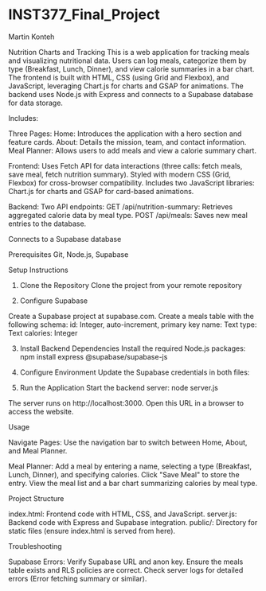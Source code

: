 # INST377_Final_Project

Martin Konteh

Nutrition Charts and Tracking
This is a web application for tracking meals and visualizing nutritional data. Users can log meals, categorize them by type (Breakfast, Lunch, Dinner), and view calorie summaries in a bar chart. The frontend is built with HTML, CSS (using Grid and Flexbox), and JavaScript, leveraging Chart.js for charts and GSAP for animations. The backend uses Node.js with Express and connects to a Supabase database for data storage.

Includes:

Three Pages:
Home: Introduces the application with a hero section and feature cards.
About: Details the mission, team, and contact information.
Meal Planner: Allows users to add meals and view a calorie summary chart.


Frontend:
Uses Fetch API for data interactions (three calls: fetch meals, save meal, fetch nutrition summary).
Styled with modern CSS (Grid, Flexbox) for cross-browser compatibility.
Includes two JavaScript libraries: Chart.js for charts and GSAP for card-based animations.


Backend:
Two API endpoints:
GET /api/nutrition-summary: Retrieves aggregated calorie data by meal type.
POST /api/meals: Saves new meal entries to the database.


Connects to a Supabase database

Prerequisites
Git, Node.js, Supabase

Setup Instructions
1. Clone the Repository
Clone the project from your remote repository

2. Configure Supabase

Create a Supabase project at supabase.com.
Create a meals table with the following schema:
id: Integer, auto-increment, primary key
name: Text
type: Text
calories: Integer

3. Install Backend Dependencies
Install the required Node.js packages:
npm install express @supabase/supabase-js

4. Configure Environment
Update the Supabase credentials in both files:

5. Run the Application
Start the backend server:
node server.js

The server runs on http://localhost:3000. Open this URL in a browser to access the website.

Usage

Navigate Pages:
Use the navigation bar to switch between Home, About, and Meal Planner.


Meal Planner:
Add a meal by entering a name, selecting a type (Breakfast, Lunch, Dinner), and specifying calories.
Click "Save Meal" to store the entry.
View the meal list and a bar chart summarizing calories by meal type.


Project Structure

index.html: Frontend code with HTML, CSS, and JavaScript.
server.js: Backend code with Express and Supabase integration.
public/: Directory for static files (ensure index.html is served from here).

Troubleshooting

Supabase Errors:
Verify Supabase URL and anon key.
Ensure the meals table exists and RLS policies are correct.
Check server logs for detailed errors (Error fetching summary or similar).
